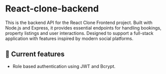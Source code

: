 # React-clone-backend

This is the backend API for the React Clone Frontend project. Built with Node.js and Express, it provides essential endpoints for handling bookings, property listings and user interactions. Designed to support a full-stack application with features inspired by modern social platforms.

## 🚀 Current features

- Role based authentication using JWT and Bcrypt.
